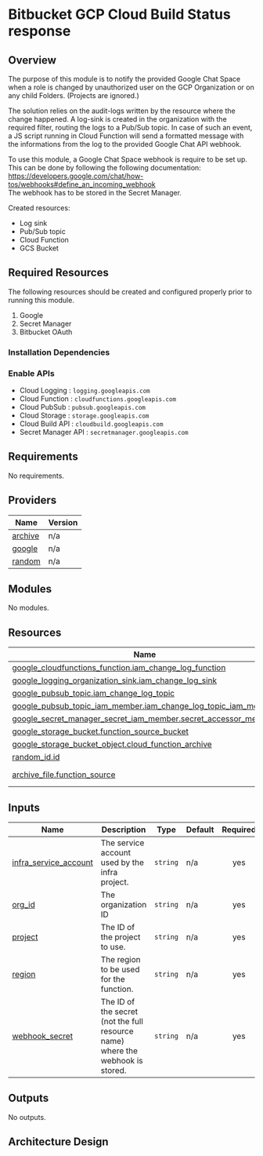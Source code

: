 # Bitbucket GCP Cloud Build Status response

## Overview

The purpose of this module is to notify the provided Google Chat Space when a role is changed by unauthorized user on the GCP Organization or on any child Folders. (Projects are ignored.)

The solution relies on the audit-logs written by the resource where the change happened. A log-sink is created in the organization with the required filter, routing the logs to a Pub/Sub topic. In case of such an event, a JS script running in Cloud Function will send a formatted message with the informations from the log to the provided Google Chat API webhook.

To use this module, a Google Chat Space webhook is require to be set up. This can be done by following the following documentation: https://developers.google.com/chat/how-tos/webhooks#define_an_incoming_webhook  
The webhook has to be stored in the Secret Manager.
  
Created resources:
* Log sink
* Pub/Sub topic
* Cloud Function
* GCS Bucket

## Required Resources

The following resources should be created and configured properly prior to running this module.

1. Google
2. Secret Manager
3. Bitbucket OAuth

### Installation Dependencies

### Enable APIs

* Cloud Logging : `logging.googleapis.com`
* Cloud Function : `cloudfunctions.googleapis.com`
* Cloud PubSub : `pubsub.googleapis.com`
* Cloud Storage : `storage.googleapis.com`
* Cloud Build API : `cloudbuild.googleapis.com`
* Secret Manager API : `secretmanager.googleapis.com`

<!-- BEGINNING OF PRE-COMMIT-TERRAFORM DOCS HOOK -->
## Requirements

No requirements.

## Providers

| Name | Version |
|------|---------|
| <a name="provider_archive"></a> [archive](#provider\_archive) | n/a |
| <a name="provider_google"></a> [google](#provider\_google) | n/a |
| <a name="provider_random"></a> [random](#provider\_random) | n/a |

## Modules

No modules.

## Resources

| Name | Type |
|------|------|
| [google_cloudfunctions_function.iam_change_log_function](https://registry.terraform.io/providers/hashicorp/google/latest/docs/resources/cloudfunctions_function) | resource |
| [google_logging_organization_sink.iam_change_log_sink](https://registry.terraform.io/providers/hashicorp/google/latest/docs/resources/logging_organization_sink) | resource |
| [google_pubsub_topic.iam_change_log_topic](https://registry.terraform.io/providers/hashicorp/google/latest/docs/resources/pubsub_topic) | resource |
| [google_pubsub_topic_iam_member.iam_change_log_topic_iam_member](https://registry.terraform.io/providers/hashicorp/google/latest/docs/resources/pubsub_topic_iam_member) | resource |
| [google_secret_manager_secret_iam_member.secret_accessor_member](https://registry.terraform.io/providers/hashicorp/google/latest/docs/resources/secret_manager_secret_iam_member) | resource |
| [google_storage_bucket.function_source_bucket](https://registry.terraform.io/providers/hashicorp/google/latest/docs/resources/storage_bucket) | resource |
| [google_storage_bucket_object.cloud_function_archive](https://registry.terraform.io/providers/hashicorp/google/latest/docs/resources/storage_bucket_object) | resource |
| [random_id.id](https://registry.terraform.io/providers/hashicorp/random/latest/docs/resources/id) | resource |
| [archive_file.function_source](https://registry.terraform.io/providers/hashicorp/archive/latest/docs/data-sources/file) | data source |

## Inputs

| Name | Description | Type | Default | Required |
|------|-------------|------|---------|:--------:|
| <a name="input_infra_service_account"></a> [infra\_service\_account](#input\_infra\_service\_account) | The service account used by the infra project. | `string` | n/a | yes |
| <a name="input_org_id"></a> [org\_id](#input\_org\_id) | The organization ID | `string` | n/a | yes |
| <a name="input_project"></a> [project](#input\_project) | The ID of the project to use. | `string` | n/a | yes |
| <a name="input_region"></a> [region](#input\_region) | The region to be used for the function. | `string` | n/a | yes |
| <a name="input_webhook_secret"></a> [webhook\_secret](#input\_webhook\_secret) | The ID of the secret (not the full resource name) where the webhook is stored. | `string` | n/a | yes |

## Outputs

No outputs.
<!-- END OF PRE-COMMIT-TERRAFORM DOCS HOOK -->

## Architecture Design


